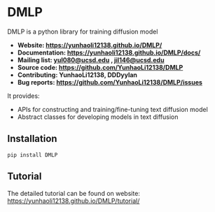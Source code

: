 # DMLP
DMLP is a python library for training diffusion model
- **Website: https://yunhaoli12138.github.io/DMLP/** 
- **Documentation: https://yunhaoli12138.github.io/DMLP/docs/** 
- **Mailing list: yul080@ucsd.edu , jil146@ucsd.edu** 
- **Source code: https://github.com/YunhaoLi12138/DMLP** 
- **Contributing: YunhaoLi12138, DDDyylan** 
- **Bug reports: https://github.com/YunhaoLi12138/DMLP/issues** 

It provides:

- APIs for constructing and training/fine-tuning text diffusion model 
- Abstract classes for developing models in text diffusion

## Installation
```
pip install DMLP
```

## Tutorial
The detailed tutorial can be found on website: https://yunhaoli12138.github.io/DMLP/tutorial/
